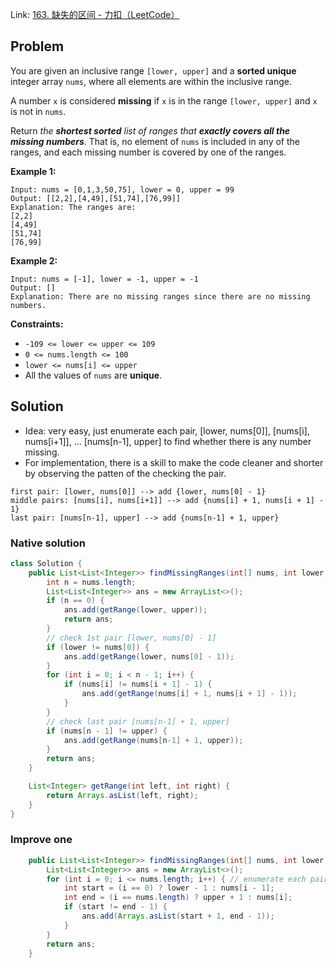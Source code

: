 Link: [163. 缺失的区间 - 力扣（LeetCode）](https://leetcode.cn/problems/missing-ranges/)

## Problem

You are given an inclusive range `[lower, upper]` and a **sorted unique** integer array `nums`, where all elements are within the inclusive range.

A number `x` is considered **missing** if `x` is in the range `[lower, upper]` and `x` is not in `nums`.

Return *the **shortest sorted** list of ranges that **exactly covers all the missing numbers***. That is, no element of `nums` is included in any of the ranges, and each missing number is covered by one of the ranges.

**Example 1:**

```
Input: nums = [0,1,3,50,75], lower = 0, upper = 99
Output: [[2,2],[4,49],[51,74],[76,99]]
Explanation: The ranges are:
[2,2]
[4,49]
[51,74]
[76,99]
```

**Example 2:**

```
Input: nums = [-1], lower = -1, upper = -1
Output: []
Explanation: There are no missing ranges since there are no missing numbers.
```

 

**Constraints:**

- `-109 <= lower <= upper <= 109`
- `0 <= nums.length <= 100`
- `lower <= nums[i] <= upper`
- All the values of `nums` are **unique**.

## Solution

- Idea: very easy, just enumerate each pair, [lower, nums[0]], [nums[i], nums[i+1]], … [nums[n-1], upper] to find whether there is any number missing.
- For implementation, there is a skill to make the code cleaner and shorter by observing the patten of the checking the pair.

```
first pair: [lower, nums[0]] --> add {lower, nums[0] - 1}
middle pairs: [nums[i], nums[i+1]] --> add {nums[i] + 1, nums[i + 1] - 1}
last pair: [nums[n-1], upper] --> add {nums[n-1] + 1, upper}
```



### Native solution

```java
class Solution {
    public List<List<Integer>> findMissingRanges(int[] nums, int lower, int upper) {
        int n = nums.length;
        List<List<Integer>> ans = new ArrayList<>();
        if (n == 0) {
            ans.add(getRange(lower, upper));
            return ans;
        }
        // check 1st pair [lower, nums[0] - 1]
        if (lower != nums[0]) {
            ans.add(getRange(lower, nums[0] - 1));
        }
        for (int i = 0; i < n - 1; i++) {
            if (nums[i] != nums[i + 1] - 1) {
                ans.add(getRange(nums[i] + 1, nums[i + 1] - 1));
            }
        }
        // check last pair [nums[n-1] + 1, upper]
        if (nums[n - 1] != upper) {
            ans.add(getRange(nums[n-1] + 1, upper));
        }
        return ans;
    }

    List<Integer> getRange(int left, int right) {
        return Arrays.asList(left, right);
    }
}
```



### Improve one

```java
    public List<List<Integer>> findMissingRanges(int[] nums, int lower, int upper) {
        List<List<Integer>> ans = new ArrayList<>();
        for (int i = 0; i <= nums.length; i++) { // enumerate each pair end
            int start = (i == 0) ? lower - 1 : nums[i - 1];
            int end = (i == nums.length) ? upper + 1 : nums[i];
            if (start != end - 1) {
                ans.add(Arrays.asList(start + 1, end - 1));
            }
        }
        return ans;
    }
```


